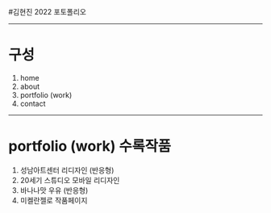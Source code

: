 #김현진 2022 포토폴리오

<hr>

# 구성
1. home
2. about
3. portfolio (work)
4. contact

<hr>

# portfolio (work) 수록작품
1. 성남아트센터 리디자인 (반응형)
2. 20세기 스튜디오 모바일 리디자인
3. 바나나맛 우유 (반응형)
4. 미켈란젤로 작품페이지
